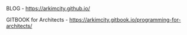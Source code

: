 BLOG - https://arkimcity.github.io/

GITBOOK for Architects - https://arkimcity.gitbook.io/programming-for-architects/



<!--![screenshot](https://github.com/ArkimCity/ArkimCity/blob/main/KakaoTalk_20210105_234951385.jpg?raw=true)-->


<!--![Kim's github stats](https://github-readme-stats.vercel.app/api?username=ArkimCity&show_icons=true)-->

<!--
**ArkimCity/ArkimCity** is a ✨ _special_ ✨ repository because its `README.md` (this file) appears on your GitHub profile.

Here are some ideas to get you started:

- 🔭 I’m currently working on ...
- 🌱 I’m currently learning ...
- 👯 I’m looking to collaborate on ...
- 🤔 I’m looking for help with ...
- 💬 Ask me about ...
- 📫 How to reach me: ...
- 😄 Pronouns: ...
- ⚡ Fun fact: ...
-->
